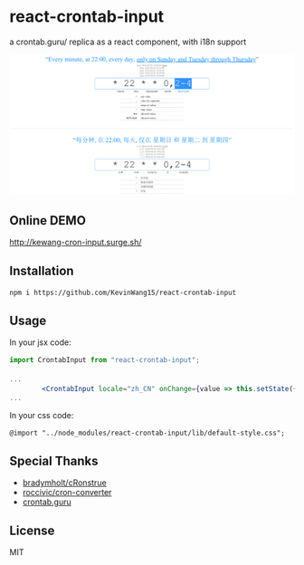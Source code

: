 # react-crontab-input

a crontab.guru/ replica as a react component, with i18n support

![demo](./demo.png)

## Online DEMO

http://kewang-cron-input.surge.sh/

## Installation

```
npm i https://github.com/KevinWang15/react-crontab-input
```

## Usage
In your jsx code:

```jsx
import CrontabInput from "react-crontab-input";

...
        <CrontabInput locale="zh_CN" onChange={value => this.setState({ value })} value={this.state.value}/>
...
```

In your css code:

```less
@import "../node_modules/react-crontab-input/lib/default-style.css";
```

## Special Thanks

* [bradymholt/cRonstrue](https://github.com/bradymholt/cRonstrue)
* [roccivic/cron-converter](https://github.com/roccivic/cron-converter)
* [crontab.guru](https://crontab.guru/)

## License

MIT
